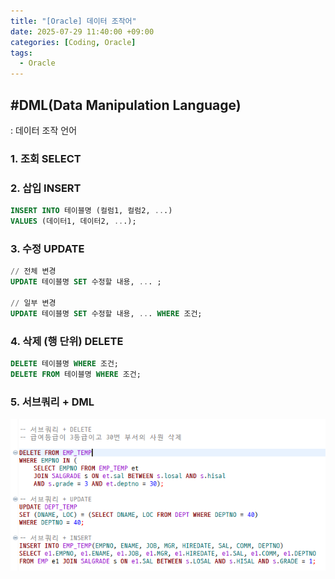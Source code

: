 ```yaml
---
title: "[Oracle] 데이터 조작어"
date: 2025-07-29 11:40:00 +09:00
categories: [Coding, Oracle]
tags:
  - Oracle
---
```


## #DML(Data Manipulation Language)

: 데이터 조작 언어

### 1. 조회 SELECT

### 2. 삽입 INSERT

```sql
INSERT INTO 테이블명 (컬럼1, 컬럼2, ...)
VALUES (데이터1, 데이터2, ...);
```

### 3. 수정 UPDATE

```sql
// 전체 변경
UPDATE 테이블명 SET 수정할 내용, ... ;

// 일부 변경
UPDATE 테이블명 SET 수정할 내용, ... WHERE 조건;
```

### 4. 삭제 (행 단위) DELETE

```sql
DELETE 테이블명 WHERE 조건;
DELETE FROM 테이블명 WHERE 조건;
```

### 5. 서브쿼리 + DML

<img src="/assets/img/Coding/Oracle/Untitled.png" alt="DML1"/>